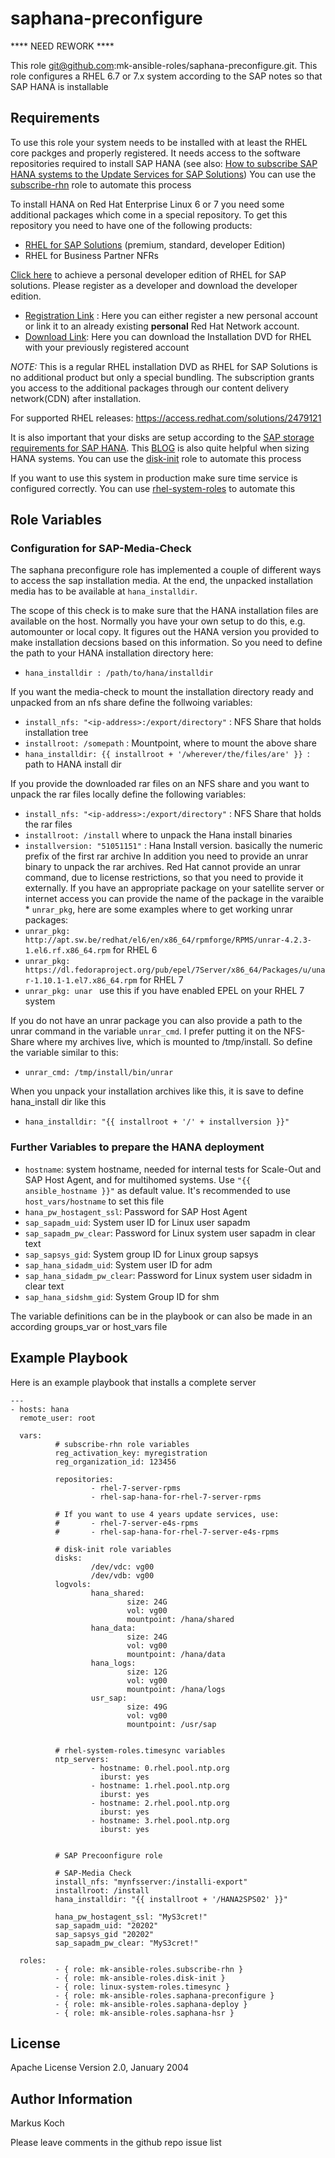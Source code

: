 saphana-preconfigure
=====================

**** NEED REWORK ****

This role git@github.com:mk-ansible-roles/saphana-preconfigure.git. This role configures a RHEL 6.7 or 7.x system according to the SAP notes so that SAP HANA is installable

Requirements
------------

To use this role your system needs to be installed with at least the RHEL core packges and properly registered. It needs access to the software repositories required to install SAP HANA (see also: [How to subscribe SAP HANA systems to the Update Services for SAP Solutions](https://access.redhat.com/solutions/3075991))
You can use the [subscribe-rhn](https://galaxy.ansible.com/mk-ansible-roles/subscribe-rhn/)  role to automate this process

To install HANA on Red Hat Enterprise Linux 6 or 7 you need some additional packages
which come in a special repository. To get this repository you need to have one
of the following products:

 - [RHEL for SAP Solutions](https://access.redhat.com/solutions/3082481) (premium, standard, developer Edition)
 - RHEL for Business Partner NFRs

[Click here](https://developers.redhat.com/products/sap/download/) to achieve a personal developer edition of RHEL for SAP solutions. Please register as a developer and download the developer edition.

- [Registration Link](http://developers.redhat.com/register) :
  Here you can either register a new personal account or link it to an already existing
  **personal** Red Hat Network account.
- [Download Link](https://access.redhat.com/downloads/content/69/ver=/rhel---7/7.2/x86_64/product-software):
  Here you can download the Installation DVD for RHEL with your previously registered
  account

*NOTE:* This is a regular RHEL installation DVD as RHEL for SAP Solutions is no additional
 product but only a special bundling. The subscription grants you access to the additional
 packages through our content delivery network(CDN) after installation.

For supported RHEL releases: https://access.redhat.com/solutions/2479121

It is also important that your disks are setup according to the [SAP storage requirements for SAP HANA](https://www.sap.com/documents/2015/03/74cdb554-5a7c-0010-82c7-eda71af511fa.html). This [BLOG](https://blogs.sap.com/2017/03/07/the-ultimate-guide-to-effective-sizing-of-sap-hana/) is also quite helpful when sizing HANA systems.
You can use the [disk-init](https://galaxy.ansible.com/mk-ansible-roles/disk-init/)  role to automate this process

If you want to use this system in production make sure time service is configured correctly. You can use [rhel-system-roles](https://access.redhat.com/articles/3050101) to automate this

Role Variables
--------------

### Configuration for SAP-Media-Check

The saphana preconfigure role has implemented a couple of different ways to access the sap installation media. At the end, the unpacked installation media has to be available at `hana_installdir`.

The scope of this check is to make sure that the HANA installation files are available on the host. Normally you have your own setup to do this, e.g. automounter or local copy. It figures out the HANA version you provided  to make installation decsions based on this information.
So you need to define the path to your HANA installation directory here:
* `hana_installdir : /path/to/hana/installdir`

If you want the media-check to mount the installation directory ready and unpacked from an nfs share define the follwoing variables:
* `install_nfs: "<ip-address>:/export/directory"` : NFS Share that holds installation tree
* `installroot: /somepath` : Mountpoint, where to mount the above share
* `hana_installdir: {{ installroot + '/wherever/the/files/are' }} `: path to HANA install dir

If you provide the downloaded rar files on an NFS share and you want to unpack the rar files locally  define the following variables:
* `install_nfs: "<ip-address>:/export/directory"` : NFS Share that holds the rar files
* `installroot: /install` where to unpack the Hana install binaries
* `installversion: "51051151"` :  Hana Install version. basically the numeric prefix of the first rar archive
In addition you need to provide an unrar binary to unpack the rar archives.  Red Hat cannot provide an unrar command, due to license restrictions, so that you need to provide it externally. If you have an appropriate package on your satellite server or internet access you can provide the name of the package in the varaible * `unrar_pkg`, here are some examples where to get working unrar packages:
* `unrar_pkg: http://apt.sw.be/redhat/el6/en/x86_64/rpmforge/RPMS/unrar-4.2.3-1.el6.rf.x86_64.rpm` for RHEL 6
* `unrar_pkg: https://dl.fedoraproject.org/pub/epel/7Server/x86_64/Packages/u/unar-1.10.1-1.el7.x86_64.rpm` for RHEL 7
* `unrar_pkg: unar ` use this if you have enabled EPEL on your RHEL 7 system

If you do not have an unrar package you can also provide a path to the unrar command in the variable `unrar_cmd`. I prefer putting it on the NFS-Share where my archives live, which is mounted to /tmp/install. So define the variable similar to this:
* `unrar_cmd: /tmp/install/bin/unrar`

When you unpack your installation archives like this, it is save to define hana_install dir like this
* `hana_installdir: "{{ installroot + '/' + installversion }}"`

### Further Variables to prepare the HANA deployment
- `hostname`: system hostname, needed for internal tests for Scale-Out and SAP Host Agent, and for multihomed systems. Use `"{{ ansible_hostname }}"` as default value. It's recommended to use `host_vars/hostname` to set this file
- `hana_pw_hostagent_ssl`: Password for SAP Host Agent
- `sap_sapadm_uid`: System user ID for Linux user sapadm
- `sap_sapadm_pw_clear`: Password for Linux system user sapadm in clear text
- `sap_sapsys_gid`:  System group ID for Linux group sapsys
- `sap_hana_sidadm_uid`: System user ID for <sid>adm
- `sap_hana_sidadm_pw_clear`: Password for Linux system user sidadm in clear text
- `sap_hana_sidshm_gid`: System Group ID for <sid>shm

The variable definitions can be in the playbook or can also be made in an according groups_var or host_vars file

Example Playbook
----------------

Here is an example playbook that installs a complete server

    ---
    - hosts: hana
      remote_user: root

      vars:
              # subscribe-rhn role variables
              reg_activation_key: myregistration
              reg_organization_id: 123456

              repositories:
                      - rhel-7-server-rpms
                      - rhel-sap-hana-for-rhel-7-server-rpms

              # If you want to use 4 years update services, use:
              #       - rhel-7-server-e4s-rpms
              #       - rhel-sap-hana-for-rhel-7-server-e4s-rpms

              # disk-init role variables
              disks:
                      /dev/vdc: vg00
                      /dev/vdb: vg00
              logvols:
                      hana_shared:
                              size: 24G
                              vol: vg00
                              mountpoint: /hana/shared
                      hana_data:
                              size: 24G
                              vol: vg00
                              mountpoint: /hana/data
                      hana_logs:
                              size: 12G
                              vol: vg00
                              mountpoint: /hana/logs
                      usr_sap:
                              size: 49G
                              vol: vg00
                              mountpoint: /usr/sap


              # rhel-system-roles.timesync variables
              ntp_servers:
                      - hostname: 0.rhel.pool.ntp.org
                        iburst: yes
                      - hostname: 1.rhel.pool.ntp.org
                        iburst: yes
                      - hostname: 2.rhel.pool.ntp.org
                        iburst: yes
                      - hostname: 3.rhel.pool.ntp.org
                        iburst: yes


              # SAP Precoonfigure role

              # SAP-Media Check
              install_nfs: "mynfsserver:/installi-export"
              installroot: /install
              hana_installdir: "{{ installroot + '/HANA2SPS02' }}"

              hana_pw_hostagent_ssl: "MyS3cret!"
              sap_sapadm_uid: "20202"
              sap_sapsys_gid "20202"
              sap_sapadm_pw_clear: "MyS3cret!"

      roles:
              - { role: mk-ansible-roles.subscribe-rhn }
              - { role: mk-ansible-roles.disk-init }
              - { role: linux-system-roles.timesync }
              - { role: mk-ansible-roles.saphana-preconfigure }
              - { role: mk-ansible-roles.saphana-deploy }
              - { role: mk-ansible-roles.saphana-hsr }

License
-------

Apache License
Version 2.0, January 2004

Author Information
------------------

Markus Koch

Please leave comments in the github repo issue list
